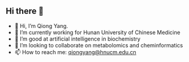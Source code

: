 ## Hi there 👋
- 👋 Hi, I’m Qiong Yang.
- 🔭 I’m currently working for Hunan University of Chinese Medicine
- 🌱 I’m good at artificial intelligence in biochemistry
- 👯 I’m looking to collaborate on metabolomics and cheminformatics
- 📫 How to reach me: qiongyang@hnucm.edu.cn


<!--
**Qiong-Yang0613/Qiong-Yang0613** is a ✨ _special_ ✨ repository because its `README.md` (this file) appears on your GitHub profile.

Here are some ideas to get you started:

- 👋 Hi, I’m Qiong Yang.
- 🔭 I’m currently working for Hunan University of Chinese Medicine
- 🌱 I’m good at artificial intelligence in biochemistry
- 👯 I’m looking to collaborate on metabolomics and  Cheminformatics
- 📫 How to reach me: qiongyang@hnucm.edu.cn

